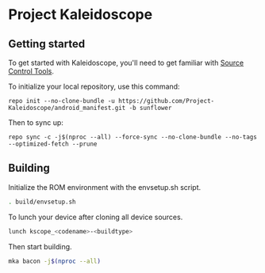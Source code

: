 Project Kaleidoscope
====================

Getting started
---------------

To get started with Kaleidoscope, you'll need to get familiar with [Source Control Tools](https://source.android.com/setup/develop).

To initialize your local repository, use this command:
```
repo init --no-clone-bundle -u https://github.com/Project-Kaleidoscope/android_manifest.git -b sunflower
```

Then to sync up:
```
repo sync -c -j$(nproc --all) --force-sync --no-clone-bundle --no-tags --optimized-fetch --prune
```

Building
--------

Initialize the ROM environment with the envsetup.sh script.
```bash
. build/envsetup.sh
```

To lunch your device after cloning all device sources.
```bash
lunch kscope_<codename>-<buildtype>
```

Then start building.
```bash
mka bacon -j$(nproc --all)
```
